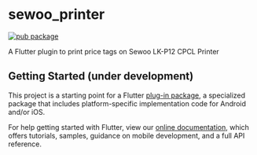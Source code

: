 # sewoo_printer

[![pub package](https://img.shields.io/pub/v/sewoo_printer.svg)](https://pub.dev/packages/sewoo_printer)

A Flutter plugin to print price tags on Sewoo LK-P12 CPCL Printer

## Getting Started (under development)

This project is a starting point for a Flutter
[plug-in package](https://flutter.dev/developing-packages/),
a specialized package that includes platform-specific implementation code for
Android and/or iOS.

For help getting started with Flutter, view our
[online documentation](https://flutter.dev/docs), which offers tutorials,
samples, guidance on mobile development, and a full API reference.
